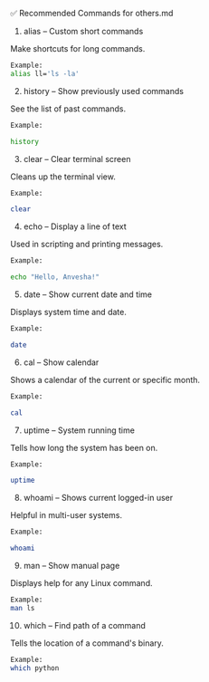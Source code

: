 
✅ Recommended Commands for others.md

1. alias – Custom short commands

Make shortcuts for long commands.

 ```bash
Example:
alias ll='ls -la'
 ``` 
2. history – Show previously used commands

See the list of past commands.


 ```bash
Example:

history
 ``` 
3. clear – Clear terminal screen

Cleans up the terminal view.


 ```bash
Example:

clear
  ```
4. echo – Display a line of text

Used in scripting and printing messages.

 ```bash
Example:
 
echo "Hello, Anvesha!"
  ```

5. date – Show current date and time

Displays system time and date.


 ```bash
Example:

date
 ```
6. cal – Show calendar

Shows a calendar of the current or specific month.

 ```bash
Example:

cal
 ```
7. uptime – System running time

Tells how long the system has been on.

 ```bash
Example:

uptime
 ```
8. whoami – Shows current logged-in user

Helpful in multi-user systems.


 ```bash
Example:

whoami
 ```
9. man – Show manual page

Displays help for any Linux command.

 ```bash
Example:
man ls

```
10. which – Find path of a command

Tells the location of a command's binary.
  
 ```bash
Example:
which python
 ```
